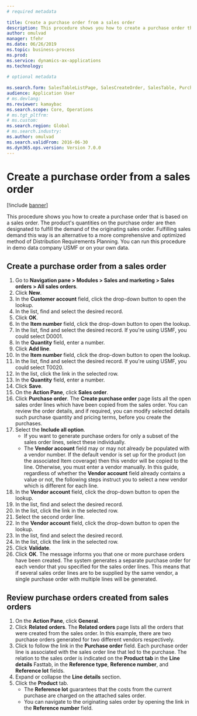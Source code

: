 ```yaml
--- 
# required metadata 
 
title: Create a purchase order from a sales order
description: This procedure shows you how to create a purchase order that is based on a sales order. 
author: omulvad
manager: tfehr 
ms.date: 06/26/2019
ms.topic: business-process 
ms.prod:  
ms.service: dynamics-ax-applications 
ms.technology:  
 
# optional metadata 
 
ms.search.form: SalesTableListPage, SalesCreateOrder, SalesTable, PurchCreateFromSalesOrder, VendAccountItemLookup, SalesTableReferences, PurchTable   
audience: Application User 
# ms.devlang:  
ms.reviewer: kamaybac
ms.search.scope: Core, Operations 
# ms.tgt_pltfrm:  
# ms.custom:  
ms.search.region: Global
# ms.search.industry: 
ms.author: omulvad
ms.search.validFrom: 2016-06-30 
ms.dyn365.ops.version: Version 7.0.0 
---
```

# Create a purchase order from a sales order

[!include [banner](../../includes/banner.md)]

This procedure shows you how to create a purchase order that is based on a sales order. The product's quantities on the purchase order are then designated to fulfill the demand of the originating sales order. Fulfilling sales demand this way is an alternative to a more comprehensive and optimized method of Distribution Requirements Planning. You can run this procedure in demo data company USMF or on your own data.


## Create a purchase order from a sales order
1. Go to **Navigation pane > Modules > Sales and marketing > Sales orders > All sales orders**.
2. Click **New**.
3. In the **Customer account** field, click the drop-down button to open the lookup.
4. In the list, find and select the desired record.
5. Click **OK**.
6. In the **Item number** field, click the drop-down button to open the lookup.
7. In the list, find and select the desired record. If you're using USMF, you could select D0001.  
8. In the **Quantity** field, enter a number.
9. Click **Add line**.
10. In the **Item number** field, click the drop-down button to open the lookup.
11. In the list, find and select the desired record. If you're using USMF, you could select T0020.  
12. In the list, click the link in the selected row.
13. In the **Quantity** field, enter a number.
14. Click **Save**.
15. On the **Action Pane**, click **Sales order**.
16. Click **Purchase order**. The **Create purchase order** page lists all the open sales order lines which have been copied from the sales order. You can review the order details, and if required, you can modify selected details such purchase quantity and pricing terms, before you create the purchases. 
17. Select the **Include all option**.
    - If you want to generate purchase orders for only a subset of the sales order lines, select these individually.  
    - The **Vendor account** field may or may not already be populated with a vendor number. If the default vendor is set up for the product (on the associated Item coverage) then this vendor will be copied  to the line. Otherwise, you must enter a vendor manually.  In this guide, regardless of whether the **Vendor account** field already contains a value or not, the following steps instruct you to select a new vendor which is different for each line.  
18. In the **Vendor account** field, click the drop-down button to open the lookup.
19. In the list, find and select the desired record.
20. In the list, click the link in the selected row.
21. Select the second order line.
22. In the **Vendor account** field, click the drop-down button to open the lookup.
23. In the list, find and select the desired record.
24. In the list, click the link in the selected row.
25. Click **Validate**.
26. Click **OK**. The message informs you that one or more purchase orders have been created. The system generates a separate purchase order for each vendor that you specified for the sales order lines. This means that if several sales order lines are to be supplied by the same vendor, a single purchase order with multiple lines will be generated.  

## Review purchase orders created from sales orders
1. On the **Action Pane**, click **General**.
2. Click **Related orders**. The **Related orders** page lists all the orders that were created from the sales order. In this example, there are two purchase orders generated for two different vendors respectively. 
3. Click to follow the link in the **Purchase order** field. Each purchase order line is associated with the sales order line that led to the purchase. The relation to the sales order is indicated on the **Product tab** in the **Line details** Fasttab, in the **Reference type**, **Reference number**, and **Reference lot** fields.  
4. Expand or collapse the **Line details** section.
5. Click the **Product** tab.
    - The **Reference lot** guarantees that the costs from the current purchase are charged on the attached sales order.  
    - You can navigate to the originating sales order by opening the link in the **Reference number** field.  


